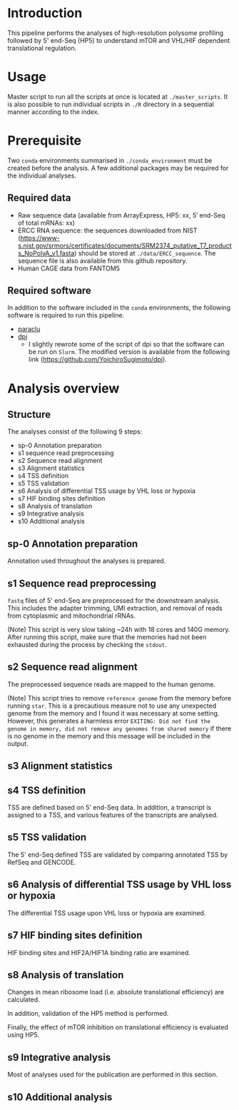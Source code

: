 # Introduction

This pipeline performs the analyses of high-resolution polysome profiling followed by 5' end-Seq (HP5) to understand mTOR and VHL/HIF dependent translational regulation.

# Usage

Master script to run all the scripts at once is located at `./master_scripts`. It is also possible to run individual scripts in `./R` directory in a sequential manner according to the index.

# Prerequisite

Two `conda` environments summarised in `./conda_environment` must be created before the analysis. A few additional packages may be required for the individual analyses.

## Required data

- Raw sequence data (available from ArrayExpress, HP5: xx, 5′ end-Seq of total mRNAs: xx)
- ERCC RNA sequence: the sequences downloaded from NIST (https://www-s.nist.gov/srmors/certificates/documents/SRM2374_putative_T7_products_NoPolyA_v1.fasta) should be stored at `./data/ERCC_sequence`. The sequence file is also available from this github repository.
- Human CAGE data from FANTOM5

## Required software
In addition to the software included in the `conda` environments, the following software is required to run this pipeline.

- [paraclu](http://cbrc3.cbrc.jp/~martin/paraclu/)
- [dpi](https://github.com/hkawaji/dpi1)
    - I slightly rewrote some of the script of dpi so that the software can be run on `Slurm`. The modified version is available from the following link (https://github.com/YoichiroSugimoto/dpi).

# Analysis overview

## Structure

The analyses consist of the following 9 steps:

- sp-0 Annotation preparation
- s1 sequence read preprocessing
- s2 Sequence read alignment
- s3 Alignment statistics
- s4 TSS definition
- s5 TSS validation
- s6 Analysis of differential TSS usage by VHL loss or hypoxia
- s7 HIF binding sites definition
- s8 Analysis of translation
- s9 Integrative analysis
- s10 Additional analysis

## **sp-0 Annotation preparation**

Annotation used throughout the analyses is prepared.


## **s1 Sequence read preprocessing**

`fastq` files of 5' end-Seq are preprocessed for the downstream analysis. This includes the adapter trimming, UMI extraction, and removal of reads from cytoplasmic and mitochondrial rRNAs.

(Note) This script is very slow taking ~24h with 18 cores and 140G memory.
After running this script, make sure that the memories had not been exhausted during the process by checking the `stdout`.


## **s2 Sequence read alignment**

The preprocessed sequence reads are mapped to the human genome.

(Note) This script tries to remove `reference genome` from the memory before running `star`. This is a precautious measure not to use any unexpected genome from the memory and I found it was necessary at some setting. However, this generates a harmless error `EXITING: Did not find the genome in memory, did not remove any genomes from shared memory` if there is no genome in the memory and this message will be included in the output.


## **s3 Alignment statistics**


## **s4 TSS definition**

TSS are defined based on 5' end-Seq data. In addition, a transcript is assigned to a TSS, and various features of the transcripts are analysed.


## **s5 TSS validation**

The 5' end-Seq defined TSS are validated by comparing annotated TSS by RefSeq and GENCODE.


## **s6 Analysis of differential TSS usage by VHL loss or hypoxia**

The differential TSS usage upon VHL loss or hypoxia are examined.


## **s7 HIF binding sites definition**

HIF binding sites and HIF2A/HIF1A binding ratio are examined.


## **s8 Analysis of translation**

Changes in mean ribosome load (i.e. absolute translational efficiency) are calculated.

In addition, validation of the HP5 method is performed.

Finally, the effect of mTOR inhibition on translational efficiency is evaluated using HP5.

## **s9 Integrative analysis**

Most of analyses used for the publication are performed in this section.

## **s10 Additional analysis**

